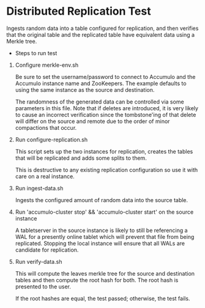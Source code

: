 <!--

    Licensed to the Apache Software Foundation (ASF) under one
    or more contributor license agreements.  See the NOTICE file
    distributed with this work for additional information
    regarding copyright ownership.  The ASF licenses this file
    to you under the Apache License, Version 2.0 (the
    "License"); you may not use this file except in compliance
    with the License.  You may obtain a copy of the License at

      https://www.apache.org/licenses/LICENSE-2.0

    Unless required by applicable law or agreed to in writing,
    software distributed under the License is distributed on an
    "AS IS" BASIS, WITHOUT WARRANTIES OR CONDITIONS OF ANY
    KIND, either express or implied.  See the License for the
    specific language governing permissions and limitations
    under the License.

-->

Distributed Replication Test
===========================

Ingests random data into a table configured for replication, and then
verifies that the original table and the replicated table have equivalent
data using a Merkle tree.

* Steps to run test

1. Configure merkle-env.sh

    Be sure to set the username/password to connect to Accumulo and
    the Accumulo instance name and ZooKeepers. The example defaults
    to using the same instance as the source and destination.

    The randomness of the generated data can be controlled via some
    parameters in this file. Note that if deletes are introduced, it
    is very likely to cause an incorrect verification since the tombstone'ing
    of that delete will differ on the source and remote due to the order
    of minor compactions that occur.

2. Run configure-replication.sh

    This script sets up the two instances for replication, creates
    the tables that will be replicated and adds some splits to them.

    This is destructive to any existing replication configuration so
    use it with care on a real instance.

3. Run ingest-data.sh

    Ingests the configured amount of random data into the source
    table.

4. Run 'accumulo-cluster stop' && 'accumulo-cluster start' on the source instance

    A tabletserver in the source instance is likely to still be referencing
    a WAL for a presently online tablet which will prevent that
    file from being replicated. Stopping the local instance will ensure
    that all WALs are candidate for replication.

5. Run verify-data.sh

    This will compute the leaves merkle tree for the source and destination
    tables and then compute the root hash for both. The root hash
    is presented to the user.

    If the root hashes are equal, the test passed; otherwise, the test fails.
